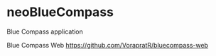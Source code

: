 # neoBlueCompass
Blue Compass application 

Blue Compass Web
https://github.com/VorapratR/bluecompass-web
